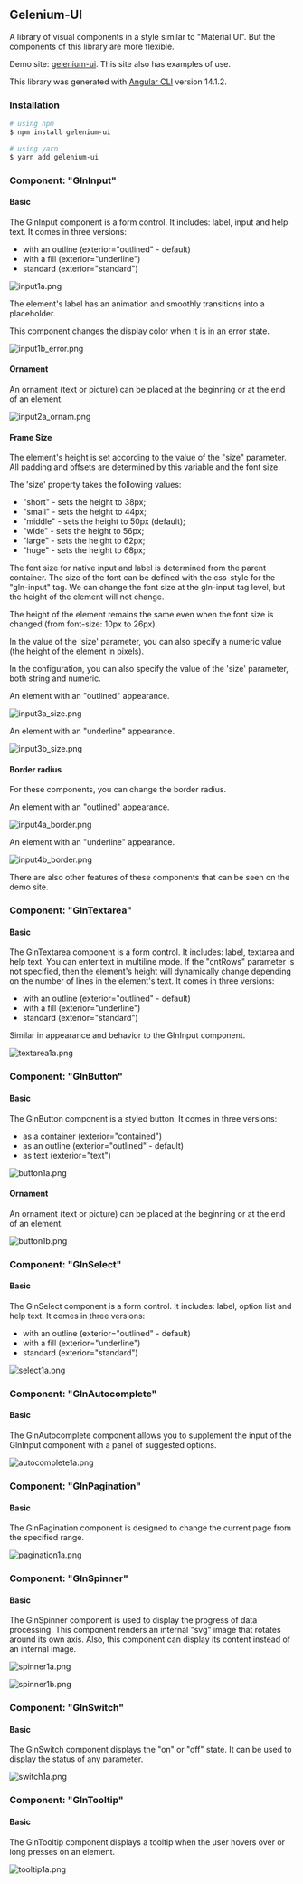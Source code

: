 ## Gelenium-UI

A library of visual components in a style similar to "Material UI".
But the components of this library are more flexible.

Demo site: [gelenium-ui](https://alx-melnichuk.github.io/gelenium-ui/).
This site also has examples of use.

This library was generated with [Angular CLI](https://v14.angular.io/cli) version 14.1.2.

### Installation

```bash
# using npm
$ npm install gelenium-ui

# using yarn
$ yarn add gelenium-ui
```

### Component: "GlnInput"

#### Basic
The GlnInput component is a form control. It includes: label, input and help text.
It comes in three versions:

- with an outline (exterior="outlined" - default)
- with a fill (exterior="underline")
- standard (exterior="standard")

![input1a.png](https://github.com/alx-melnichuk/gelenium-ui/raw/master/pictures-readme/input1a.png)

                
The element's label has an animation and smoothly transitions into a placeholder.

This component changes the display color when it is in an error state.

![input1b_error.png](https://github.com/alx-melnichuk/gelenium-ui/raw/master/pictures-readme/input1b_error.png)


#### Ornament

An ornament (text or picture) can be placed at the beginning or at the end of an element.

![input2a_ornam.png](https://github.com/alx-melnichuk/gelenium-ui/raw/master/pictures-readme/input2a_ornam.png)


#### Frame Size

The element's height is set according to the value of the "size" parameter.
All padding and offsets are determined by this variable and the font size.

The 'size' property takes the following values:
- "short" - sets the height to 38px;
- "small" - sets the height to 44px;
- "middle" - sets the height to 50px (default);
- "wide" - sets the height to 56px;
- "large" - sets the height to 62px;
- "huge" - sets the height to 68px;

The font size for native input and label is determined from the parent container.
The size of the font can be defined with the css-style for the "gln-input" tag.
We can change the font size at the gln-input tag level, but the height of the element will not change.

The height of the element remains the same even when the font size is changed (from font-size: 10px to 26px).

In the value of the 'size' parameter, you can also specify a numeric value (the height of the element in pixels).

In the configuration, you can also specify the value of the 'size' parameter, both string and numeric.

An element with an "outlined" appearance.

![input3a_size.png](https://github.com/alx-melnichuk/gelenium-ui/raw/master/pictures-readme/input3a_size.png)

An element with an "underline" appearance.

![input3b_size.png](https://github.com/alx-melnichuk/gelenium-ui/raw/master/pictures-readme/input3b_size.png)


#### Border radius

For these components, you can change the border radius.

An element with an "outlined" appearance.

![input4a_border.png](https://github.com/alx-melnichuk/gelenium-ui/raw/master/pictures-readme/input4a_border.png)

An element with an "underline" appearance.

![input4b_border.png](https://github.com/alx-melnichuk/gelenium-ui/raw/master/pictures-readme/input4b_border.png)

There are also other features of these components that can be seen on the demo site.

### Component: "GlnTextarea"

#### Basic

The GlnTextarea component is a form control. It includes: label, textarea and help text. You can enter text in multiline mode. If the "cntRows" parameter is not specified, then the element's height will dynamically change depending on the number of lines in the element's text.
It comes in three versions:

- with an outline (exterior="outlined" - default)
- with a fill (exterior="underline")
- standard (exterior="standard")

Similar in appearance and behavior to the GlnInput component.

![textarea1a.png](https://github.com/alx-melnichuk/gelenium-ui/raw/master/pictures-readme/textarea1a.png)


### Component: "GlnButton"

#### Basic

The GlnButton component is a styled button.
It comes in three versions:

- as a container (exterior="contained")
- as an outline (exterior="outlined" - default)
- as text (exterior="text")

![button1a.png](https://github.com/alx-melnichuk/gelenium-ui/raw/master/pictures-readme/button1a.png)


#### Ornament

An ornament (text or picture) can be placed at the beginning or at the end of an element.

![button1b.png](https://github.com/alx-melnichuk/gelenium-ui/raw/master/pictures-readme/button1b.png)


### Component: "GlnSelect"

#### Basic

The GlnSelect component is a form control. It includes: label, option list and help text.
It comes in three versions:

- with an outline (exterior="outlined" - default)
- with a fill (exterior="underline")
- standard (exterior="standard")

![select1a.png](https://github.com/alx-melnichuk/gelenium-ui/raw/master/pictures-readme/select1a.png)


### Component: "GlnAutocomplete"

#### Basic

The GlnAutocomplete component allows you to supplement the input of the GlnInput component with a panel of suggested options.

![autocomplete1a.png](https://github.com/alx-melnichuk/gelenium-ui/raw/master/pictures-readme/autocomplete1a.png)


### Component: "GlnPagination"

#### Basic

The GlnPagination component is designed to change the current page from the specified range.

![pagination1a.png](https://github.com/alx-melnichuk/gelenium-ui/raw/master/pictures-readme/pagination1a.png)


### Component: "GlnSpinner"

#### Basic

The GlnSpinner component is used to display the progress of data processing.
This component renders an internal "svg" image that rotates around its own axis.
Also, this component can display its content instead of an internal image.

![spinner1a.png](https://github.com/alx-melnichuk/gelenium-ui/raw/master/pictures-readme/spinner1a.png)

![spinner1b.png](https://github.com/alx-melnichuk/gelenium-ui/raw/master/pictures-readme/spinner1b.png)


### Component: "GlnSwitch"

#### Basic

The GlnSwitch component displays the "on" or "off" state. It can be used to display the status of any parameter.

![switch1a.png](https://github.com/alx-melnichuk/gelenium-ui/raw/master/pictures-readme/switch1a.png)


### Component: "GlnTooltip"

#### Basic

The GlnTooltip component displays a tooltip when the user hovers over or long presses on an element.

![tooltip1a.png](https://github.com/alx-melnichuk/gelenium-ui/raw/master/pictures-readme/tooltip1a.png)

